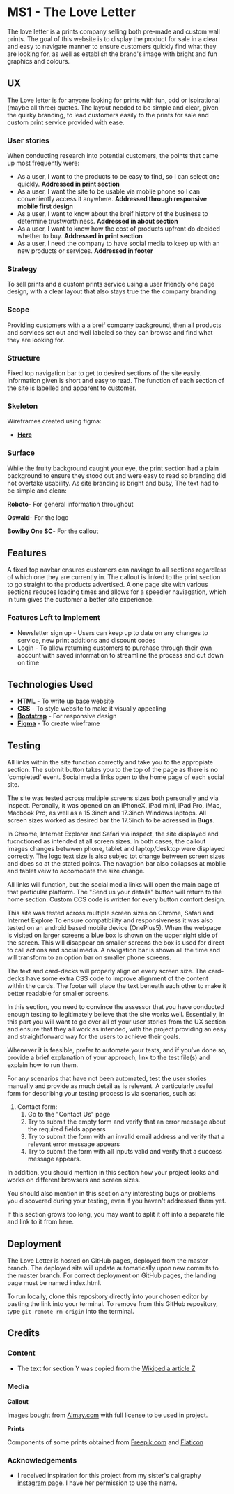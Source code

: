 # MS1 - The Love Letter

The love letter is a prints company selling both pre-made and custom wall prints. The goal of this website is to display the product for sale in a clear and easy to navigate manner to ensure customers quickly find what they are looking for, as well as establish the brand's image with bright and fun graphics and colours.  
 
 
## UX

The Love letter is for anyone looking for prints with fun, odd or ispirational (maybe all three) quotes. The layout needed to be simple and clear, given the quirky branding, to lead customers easily to the prints for sale and custom print service provided with ease. 

### User stories 

When conducting research into potential customers, the points that came up most frequently were:
- As a user, I want to the products to be easy to find, so I can select one quickly. **Addressed in print section** 
- As a user, I want the site to be usable via moblie phone so I can conveniently access it anywhere. **Addressed through responsive mobile first design** 
- As a user, I want to know about the breif history of the business to determine trustworthiness. **Addressed in about section** 
- As a user, I want to know how the cost of products upfront do decided whether to buy. **Addressed in print section** 
- As a user, I need the company to have social media to keep up with an new products or services. **Addressed in footer** 

### Strategy
To sell prints and a custom prints service using a user friendly one page design, with a clear layout that also stays true the the company branding. 

### Scope 
Providing customers with a a breif company background, then all products and services set out and well labeled so they can browse and find what they are looking for.

### Structure 
Fixed top navigation bar to get to desired sections of the site easily. Information given is short and easy to read. The function of each section of the site is labelled and  apparent to customer. 

### Skeleton
Wireframes created using figma:
- [**Here**](https://getbootstrap.com/)
 

### Surface 
While the fruity background caught your eye, the print section had a plain background to ensure they stood out and were easy to read so branding did not overtake usability. 
As site branding is bright and busy, The text had to be simple and clean: 

**Roboto**- For general information throughout

**Oswald**- For the logo 

**Bowlby One SC**- For the callout


## Features

A fixed top navbar ensures customers can naviage to all sections regardless of which one they are currently in. The callout is linked to the print section to go straight to the products advertised. A one page site with various sections reduces loading times and allows for a speedier naviagation, which in turn gives the customer a better site experience. 
 
 
### Features Left to Implement

- Newsletter sign up - Users can keep up to date on any changes to service, new print additions and discount codes 
- Login - To allow returning customers to purchase through their own account with saved information to streamline the process and cut down on time 


## Technologies Used

- **HTML** - To write up base website
- **CSS** - To style website to make it visually appealing
- **[Bootstrap](https://getbootstrap.com/)** - For responsive design  
- **[Figma](https://www.figma.com/files/recent)** - To create wireframe


## Testing

All links within the site function correctly and take you to the appropiate section. The submit button takes you to the top of the page as there is no 'completed' event. Social media links open to the home page of each social site. 

The site was tested across multiple screens sizes both personally and via inspect. Peronally, it was opened on an iPhoneX, iPad mini, iPad Pro, iMac, Macbook Pro, as well as a 15.3inch and 17.3inch Windows laptops. All screen sizes worked as desired bar the 17.5inch to be adressed in **Bugs**.

In Chrome, Internet Explorer and Safari via inspect, the site displayed and fucnctioned as intended at all screen sizes.
In both cases, the callout images changes betwwen phone, tablet and laptop/desktop were displayed correctly. The logo text size is also subjec tot change between screen sizes and does so at the stated points. The navagtion bar also collapses at moblie and tablet veiw to accomodate the size change. 

All links will function, but the social media links will open the main page of that particular platform. The "Send us your details" button will return to the home section. Custom CCS code is written for every button comfort design.

This site was tested across multiple screen sizes on Chrome, Safari and Internet Explore To ensure compatibility and responsiveness it was also tested on an android based mobile device (OnePlus5). When the webpage is visited on larger screens a blue box is shown on the upper right side of the screen. This will disappear on smaller screens the box is used for direct to call actions and social media. A navigation bar is shown all the time and will transform to an option bar on smaller phone screens.

The text and card-decks will properly align on every screen size. The card-decks have some extra CSS code to improve alignment of the content within the cards. The footer will place the text beneath each other to make it better readable for smaller screens.




In this section, you need to convince the assessor that you have conducted enough testing to legitimately believe that the site works well. Essentially, in this part you will want to go over all of your user stories from the UX section and ensure that they all work as intended, with the project providing an easy and straightforward way for the users to achieve their goals.

Whenever it is feasible, prefer to automate your tests, and if you've done so, provide a brief explanation of your approach, link to the test file(s) and explain how to run them.

For any scenarios that have not been automated, test the user stories manually and provide as much detail as is relevant. A particularly useful form for describing your testing process is via scenarios, such as:

1. Contact form:
    1. Go to the "Contact Us" page
    2. Try to submit the empty form and verify that an error message about the required fields appears
    3. Try to submit the form with an invalid email address and verify that a relevant error message appears
    4. Try to submit the form with all inputs valid and verify that a success message appears.

In addition, you should mention in this section how your project looks and works on different browsers and screen sizes.

You should also mention in this section any interesting bugs or problems you discovered during your testing, even if you haven't addressed them yet.

If this section grows too long, you may want to split it off into a separate file and link to it from here.

## Deployment

The Love Letter is hosted on GitHub pages, deployed from the master branch. The deployed site will update automatically upon new commits to the master branch. For correct deployment on GitHub pages, the landing page must be named index.html.

To run locally, clone this repository directly into your chosen editor by pasting the link into your terminal. To remove from this GitHub repository, type ```git remote rm origin``` into the terminal.

## Credits

### Content
- The text for section Y was copied from the [Wikipedia article Z](https://en.wikipedia.org/wiki/Z)

### Media
**Callout**

Images bought from [Almay.com](https://www.alamy.com/) with full license to be used in project.

**Prints**

Components of some prints obtained from [Freepik.com](https://www.freepik.com/) and [Flaticon](https://www.flaticon.com/)

### Acknowledgements

- I received inspiration for this project from my sister's caligraphy [instagram page](https://www.instagram.com/_theloveletter/). I have her permission to use the name.  
